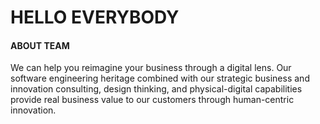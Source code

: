 # HELLO EVERYBODY

#### ABOUT TEAM

We can help you reimagine your business through a digital lens. Our software engineering heritage combined with our strategic business and innovation consulting, design thinking, and physical-digital capabilities provide real business value to our customers through human-centric innovation.
